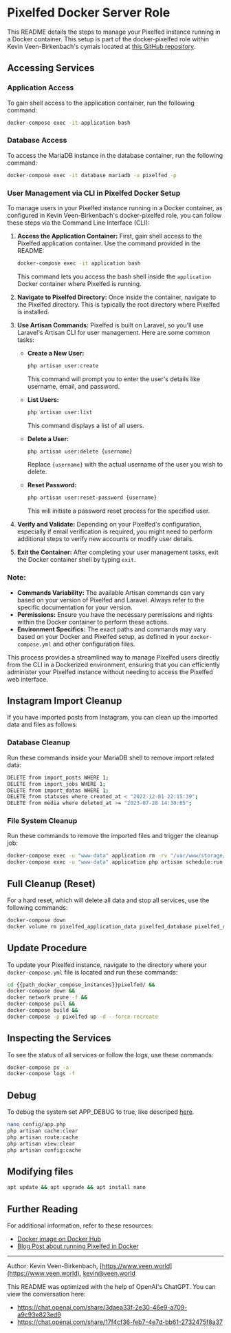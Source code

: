 # Pixelfed Docker Server Role

This README details the steps to manage your Pixelfed instance running in a Docker container. This setup is part of the docker-pixelfed role within Kevin Veen-Birkenbach's cymais located at [this GitHub repository](https://github.com/kevinveenbirkenbach/cymais/tree/master/roles/docker-pixelfed). 

## Accessing Services

### Application Access
To gain shell access to the application container, run the following command:
```bash
docker-compose exec -it application bash
```

### Database Access
To access the MariaDB instance in the database container, run the following command:
```bash
docker-compose exec -it database mariadb -u pixelfed -p
```

### User Management via CLI in Pixelfed Docker Setup
To manage users in your Pixelfed instance running in a Docker container, as configured in Kevin Veen-Birkenbach's docker-pixelfed role, you can follow these steps via the Command Line Interface (CLI):

1. **Access the Application Container:** First, gain shell access to the Pixelfed application container. Use the command provided in the README:

   ```bash
   docker-compose exec -it application bash
   ```

   This command lets you access the bash shell inside the `application` Docker container where Pixelfed is running.

2. **Navigate to Pixelfed Directory:** Once inside the container, navigate to the Pixelfed directory. This is typically the root directory where Pixelfed is installed.

3. **Use Artisan Commands:** Pixelfed is built on Laravel, so you'll use Laravel's Artisan CLI for user management. Here are some common tasks:

   - **Create a New User:**
     ```bash
     php artisan user:create
     ```
     This command will prompt you to enter the user's details like username, email, and password.

   - **List Users:**
     ```bash
     php artisan user:list
     ```
     This command displays a list of all users.

   - **Delete a User:**
     ```bash
     php artisan user:delete {username}
     ```
     Replace `{username}` with the actual username of the user you wish to delete.

   - **Reset Password:**
     ```bash
     php artisan user:reset-password {username}
     ```
     This will initiate a password reset process for the specified user.

4. **Verify and Validate:** Depending on your Pixelfed's configuration, especially if email verification is required, you might need to perform additional steps to verify new accounts or modify user details.

5. **Exit the Container:** After completing your user management tasks, exit the Docker container shell by typing `exit`.

### Note:

- **Commands Variability:** The available Artisan commands can vary based on your version of Pixelfed and Laravel. Always refer to the specific documentation for your version.
- **Permissions:** Ensure you have the necessary permissions and rights within the Docker container to perform these actions.
- **Environment Specifics:** The exact paths and commands may vary based on your Docker and Pixelfed setup, as defined in your `docker-compose.yml` and other configuration files.

This process provides a streamlined way to manage Pixelfed users directly from the CLI in a Dockerized environment, ensuring that you can efficiently administer your Pixelfed instance without needing to access the Pixelfed web interface.

## Instagram Import Cleanup

If you have imported posts from Instagram, you can clean up the imported data and files as follows:

### Database Cleanup
Run these commands inside your MariaDB shell to remove import related data:
```bash
DELETE from import_posts WHERE 1;
DELETE from import_jobs WHERE 1;
DELETE from import_datas WHERE 1;
DELETE from statuses where created_at < "2022-12-01 22:15:39";
DELETE from media where deleted_at >= "2023-07-28 14:39:05";
```

### File System Cleanup
Run these commands to remove the imported files and trigger the cleanup job:
```bash
docker-compose exec -u "www-data" application rm -rv "/var/www/storage/app/imports/1"
docker-compose exec -u "www-data" application php artisan schedule:run
```

## Full Cleanup (Reset)

For a hard reset, which will delete all data and stop all services, use the following commands:
```bash
docker-compose down
docker volume rm pixelfed_application_data pixelfed_database pixelfed_redis_data
```

## Update Procedure

To update your Pixelfed instance, navigate to the directory where your `docker-compose.yml` file is located and run these commands:
```bash 
cd {{path_docker_compose_instances}}pixelfed/ &&
docker-compose down &&
docker network prune -f &&
docker-compose pull &&
docker-compose build &&
docker-compose -p pixelfed up -d --force-recreate
```

## Inspecting the Services

To see the status of all services or follow the logs, use these commands:
```bash
docker-compose ps -a
docker-compose logs -f
```

## Debug
To debug the system set APP_DEBUG to true, like descriped [here](https://docs.pixelfed.org/technical-documentation/config/).

```bash
nano config/app.php
php artisan cache:clear
php artisan route:cache
php artisan view:clear
php artisan config:cache
```

## Modifying files
```bash
apt update && apt upgrade && apt install nano
```

## Further Reading
For additional information, refer to these resources:
- [Docker image on Docker Hub](https://hub.docker.com/r/zknt/pixelfed)
- [Blog Post about running Pixelfed in Docker](https://blog.pixelfed.de/2020/05/29/pixelfed-in-docker/)

--- 

Author: Kevin Veen-Birkenbach, [https://www.veen.world](https://www.veen.world), [kevin@veen.world](mailto:kevin@veen.world)

This README was optimized with the help of OpenAI's ChatGPT. You can view the conversation here:
- https://chat.openai.com/share/3daea33f-2e30-46e9-a709-a9c93e823ed9
- https://chat.openai.com/share/17f4cf36-feb7-4e7d-bb61-2732475f8a37